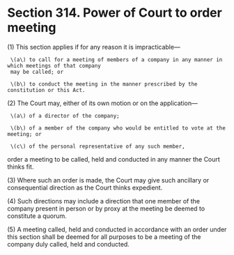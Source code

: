 # Section 314. Power of Court to order meeting

\(1\) This section applies if for any reason it is impracticable—

     \(a\) to call for a meeting of members of a company in any manner in which meetings of that company  
     may be called; or

     \(b\) to conduct the meeting in the manner prescribed by the constitution or this Act.

\(2\) The Court may, either of its own motion or on the application—

     \(a\) of a director of the company;

     \(b\) of a member of the company who would be entitled to vote at the meeting; or

     \(c\) of the personal representative of any such member,

order a meeting to be called, held and conducted in any manner the Court thinks fit.

\(3\) Where such an order is made, the Court may give such ancillary or consequential direction as the Court thinks expedient.

\(4\) Such directions may include a direction that one member of the company present in person or by proxy at the meeting be deemed to constitute a quorum.

\(5\) A meeting called, held and conducted in accordance with an order under this section shall be deemed for all purposes to be a meeting of the company duly called, held and conducted.

